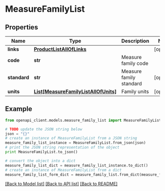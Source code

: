 # MeasureFamilyList


## Properties
Name | Type | Description | Notes
------------ | ------------- | ------------- | -------------
**links** | [**ProductListAllOfLinks**](ProductListAllOfLinks.md) |  | [optional] 
**code** | **str** | Measure family code | 
**standard** | **str** | Measure family standard | [optional] 
**units** | [**List[MeasureFamilyListAllOfUnits]**](MeasureFamilyListAllOfUnits.md) | Family units | [optional] 

## Example

```python
from openapi_client.models.measure_family_list import MeasureFamilyList

# TODO update the JSON string below
json = "{}"
# create an instance of MeasureFamilyList from a JSON string
measure_family_list_instance = MeasureFamilyList.from_json(json)
# print the JSON string representation of the object
print MeasureFamilyList.to_json()

# convert the object into a dict
measure_family_list_dict = measure_family_list_instance.to_dict()
# create an instance of MeasureFamilyList from a dict
measure_family_list_form_dict = measure_family_list.from_dict(measure_family_list_dict)
```
[[Back to Model list]](../README.md#documentation-for-models) [[Back to API list]](../README.md#documentation-for-api-endpoints) [[Back to README]](../README.md)


